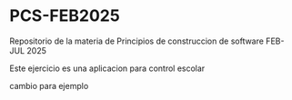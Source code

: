 # PCS-FEB2025
Repositorio de la materia de Principios de construccion de software  FEB-JUL 2025

Este ejercicio es una aplicacion para control escolar

cambio para ejemplo
